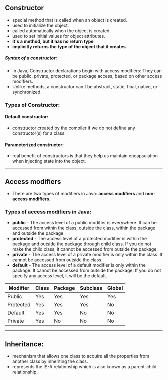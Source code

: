 ## Constructor
- special method that is called when an object is created. 
- used to initialize the object. 
- called automatically when the object is created. 
- used to set initial values for object attributes.
-  **it's a method, but it has no return type**
- **implicitly returns the type of the object that it creates**
##### Syntax of a constructor:
- In Java, Constructor declarations begin with access modifiers: They can be public, private, protected, or package access, based on other access modifiers. 
- Unlike methods, a constructor can't be abstract, static, final, native, or synchronized.

### Types of Constructor:
#### Default constructor:
- constructor created by the compiler if we do not define any constructor(s) for a class. 
#### Parameterized constructor:
-  real benefit of constructors is that they help us maintain encapsulation when injecting state into the object.

---
## Access modifiers
- There are two types of modifiers in Java: **access modifiers** and **non-access modifiers**.
### Types of access modifiers in Java:
- **public** - The access level of a public modifier is everywhere. It can be accessed from within the class, outside the class, within the package and outside the package
- **protected** - The access level of a protected modifier is within the package and outside the package through child class. If you do not make the child class, it cannot be accessed from outside the package. 
- **private** - The access level of a private modifier is only within the class. It cannot be accessed from outside the class.
- **default** - The access level of a default modifier is only within the package. It cannot be accessed from outside the package. If you do not specify any access level, it will be the default.

| Modifier  | Class | Package | Subclass | Global |
| --------- | ----- | ------- | -------- | ------ |
| Public    | Yes   | Yes     | Yes      | Yes    |
| Protected | Yes   | Yes     | Yes      | No     |
| Default   | Yes   | Yes     | No       | No     |
| Private   | Yes   | No      | No       | No     |

---
## Inheritance:
-  mechanism that allows one class to acquire all the properties from another class by inheriting the class.
- represents the IS-A relationship which is also known as a parent-child relationship.


